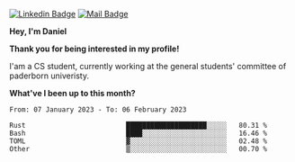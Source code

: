 [![Linkedin Badge](https://img.shields.io/badge/-LinkedIn-0e76a8?style=flat-square&logo=Linkedin&logoColor=white)](https://www.linkedin.com/in/daniel-negi-592ba3223/)
[![Mail Badge](https://img.shields.io/badge/Gmail-D14836?style=flat-square&logo=gmail&logoColor=white)](mailto:daniel.ravi.negi@googlemail.com)

**Hey, I'm Daniel**

**Thank you for being interested in my profile!**

I'am a CS student, currently working at the general students' committee of paderborn univeristy.

**What've I been up to this month?** 

<!--START_SECTION:waka-->

```text
From: 07 January 2023 - To: 06 February 2023

Rust                         ████████████████████░░░░░   80.31 %
Bash                         ████░░░░░░░░░░░░░░░░░░░░░   16.46 %
TOML                         ▓░░░░░░░░░░░░░░░░░░░░░░░░   02.48 %
Other                        ▒░░░░░░░░░░░░░░░░░░░░░░░░   00.70 %
```

<!--END_SECTION:waka-->
